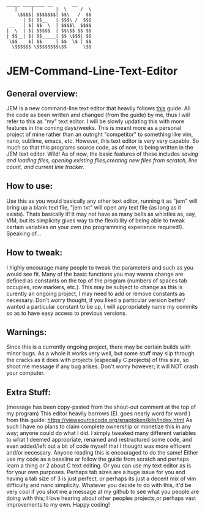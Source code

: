 ````
_____ ________ __       __
   |     |        |  \     /  \
    \$$$$| $$$$$$$| $$\   /  $$
      | $| $$__   | $$$\ /  $$$
 __   | $| $$  \  | $$$$\  $$$$
|  \  | $| $$$$$  | $$\$$ $$ $$
| $$__| $| $$_____| $$ \$$$| $$
 \$$    $| $$     | $$  \$ | $$
  \$$$$$$ \$$$$$$$$\$$      \$$
````
# JEM-Command-Line-Text-Editor
## General overview:
JEM is a new command-line text editor that heavily follows [this](https://viewsourcecode.org/snaptoken/kilo/index.html) guide. All the code as been written
and changed (from the guide) by me, thus I will refer to this as "my" text editor. I will be slowly updating this with more features in the coming days/weeks. 
This is meant more as a personal project of mine rather than an outright "competitor" to something like vim, nano, sublime, emacs, etc. However,
this text editor is very very capable. So much so that this programs source code, as of now, is being written in the JEM text editor. Wild! 
As of now, the basic features of these includes *saving and loading files, opening existing files,creating new files from scratch,
line count, and current line tracker.*

## How to use:
Use this as you would basically any other text editor, running it as "jem" will bring up a blank text file, "jem txt" will open any text file
(as long as it exists). Thats basically it! It may not have as many bells as whistles as, say, VIM, but its simplicity gives way to the flexibility
of being able to tweak certain variables on your own (no programming experience required!). Speaking of...

## How to tweak:
I highly encourage many people to tweak the parameters and such as you would see fit. Many of the basic functions you may wanna change are 
defined as constants on the top of the program (numbers of spaces tab occupies, row markers, etc.). This may be subject to change as this is
curently an ongoing project, I may need to add or remove constants as necessary. Don't worry thought, if you liked a particular version better/
wanted a particular constant to be up, I will appropriately name my commits so as to have easy access to previous versions.

## Warnings:
Since this is a currently ongoing project, there may be certain builds with minor bugs. As a whole it works very well, but some
stuff may slip through the cracks as it does with projects (especially C projects) of this size, so shoot me message if
any bug arises. Don't worry however; it will NOT crash your computer.

## Extra Stuff:
(message has been copy-pasted from the shout-out comment at the top of my program)
This editor heavily borrows (EI. goes nearly word for word ) from this guide: https://viewsourcecode.org/snaptoken/kilo/index.html
As such I have no plans to claim complete ownership or monetize this in any way; anyone could do what I did. I simply tweaked many different
variables to what I deemed appropriate, renamed and restructured some code, and even added/left out a bit of code myself that I thought was more efficient
and/or necessary. Anyone reading this is encouraged to do the same! Either use my code as a baseline or follow the guide from scratch and perhaps learn a thing or 2
about C text editing. Or you can use my text editor as is for your own purposes. Perhaps tab sizes are a huge issue for you and having a tab size of 3 is just perfect,
or perhaps its just a decent mix of vim difficulty and nano simplicity. Whatever you decide to do with this, it'd be very cool if you shot me a message at my github
to see what you people are doing with this; I love hearing about other peoples projects,or perhaps vast improvements to my own. Happy coding!
